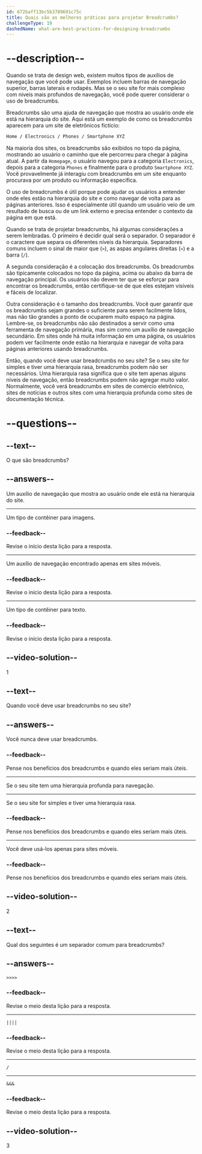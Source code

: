 ```yaml
---
id: 672baff13bc5b3789691c75c
title: Quais são as melhores práticas para projetar Breadcrumbs?
challengeType: 19
dashedName: what-are-best-practices-for-designing-breadcrumbs
---
```


# --description--

Quando se trata de design web, existem muitos tipos de auxílios de navegação que você pode usar. Exemplos incluem barras de navegação superior, barras laterais e rodapés. Mas se o seu site for mais complexo com níveis mais profundos de navegação, você pode querer considerar o uso de breadcrumbs.

Breadcrumbs são uma ajuda de navegação que mostra ao usuário onde ele está na hierarquia do site. Aqui está um exemplo de como os breadcrumbs aparecem para um site de eletrônicos fictício:

```md
Home / Electronics / Phones / Smartphone XYZ
```

Na maioria dos sites, os breadcrumbs são exibidos no topo da página, mostrando ao usuário o caminho que ele percorreu para chegar à página atual. A partir da `Homepage`, o usuário navegou para a categoria `Electronics`, depois para a categoria `Phones` e finalmente para o produto `Smartphone XYZ`. Você provavelmente já interagiu com breadcrumbs em um site enquanto procurava por um produto ou informação específica.

O uso de breadcrumbs é útil porque pode ajudar os usuários a entender onde eles estão na hierarquia do site e como navegar de volta para as páginas anteriores. Isso é especialmente útil quando um usuário veio de um resultado de busca ou de um link externo e precisa entender o contexto da página em que está.

Quando se trata de projetar breadcrumbs, há algumas considerações a serem lembradas. O primeiro é decidir qual será o separador. O separador é o caractere que separa os diferentes níveis da hierarquia. Separadores comuns incluem o sinal de maior que (`>`), as aspas angulares direitas (`»`) e a barra (`/`).

A segunda consideração é a colocação dos breadcrumbs. Os breadcrumbs são tipicamente colocados no topo da página, acima ou abaixo da barra de navegação principal. Os usuários não devem ter que se esforçar para encontrar os breadcrumbs, então certifique-se de que eles estejam visíveis e fáceis de localizar.

Outra consideração é o tamanho dos breadcrumbs. Você quer garantir que os breadcrumbs sejam grandes o suficiente para serem facilmente lidos, mas não tão grandes a ponto de ocuparem muito espaço na página. Lembre-se, os breadcrumbs não são destinados a servir como uma ferramenta de navegação primária, mas sim como um auxílio de navegação secundário. Em sites onde há muita informação em uma página, os usuários podem ver facilmente onde estão na hierarquia e navegar de volta para páginas anteriores usando breadcrumbs.

Então, quando você deve usar breadcrumbs no seu site? Se o seu site for simples e tiver uma hierarquia rasa, breadcrumbs podem não ser necessários. Uma hierarquia rasa significa que o site tem apenas alguns níveis de navegação, então breadcrumbs podem não agregar muito valor. Normalmente, você verá breadcrumbs em sites de comércio eletrônico, sites de notícias e outros sites com uma hierarquia profunda como sites de documentação técnica.

# --questions--

## --text--

O que são breadcrumbs?

## --answers--

Um auxílio de navegação que mostra ao usuário onde ele está na hierarquia do site.

---

Um tipo de contêiner para imagens.

### --feedback--

Revise o início desta lição para a resposta.

---

Um auxílio de navegação encontrado apenas em sites móveis.

### --feedback--

Revise o início desta lição para a resposta.

---

Um tipo de contêiner para texto.

### --feedback--

Revise o início desta lição para a resposta.

## --video-solution--

1

## --text--

Quando você deve usar breadcrumbs no seu site?

## --answers--

Você nunca deve usar breadcrumbs.

### --feedback--

Pense nos benefícios dos breadcrumbs e quando eles seriam mais úteis.

---

Se o seu site tem uma hierarquia profunda para navegação.

---

Se o seu site for simples e tiver uma hierarquia rasa.

### --feedback--

Pense nos benefícios dos breadcrumbs e quando eles seriam mais úteis.

---

Você deve usá-los apenas para sites móveis.

### --feedback--

Pense nos benefícios dos breadcrumbs e quando eles seriam mais úteis.

## --video-solution--

2

## --text--

Qual dos seguintes é um separador comum para breadcrumbs?

## --answers--

`>>>>`

### --feedback--

Revise o meio desta lição para a resposta.

---

`||||`

### --feedback--

Revise o meio desta lição para a resposta.

---

`/`

---

`&&&`

### --feedback--

Revise o meio desta lição para a resposta.

## --video-solution--

3
